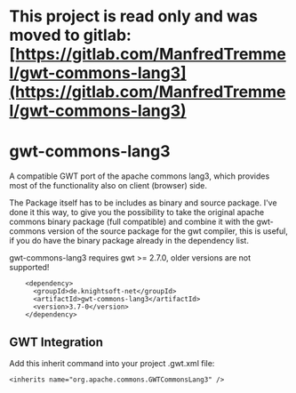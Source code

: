 # This project is read only and was moved to gitlab: [https://gitlab.com/ManfredTremmel/gwt-commons-lang3](https://gitlab.com/ManfredTremmel/gwt-commons-lang3)

gwt-commons-lang3
=================

A compatible GWT port of the apache commons lang3, which provides most of the functionality also on client (browser) side.

The Package itself has to be includes as binary and source package. I've done it this way, to give you the possibility to take the original apache commons binary package (full compatible) and combine it with the gwt-commons version of the source package for the gwt compiler, this is useful, if you do have the binary package already in the dependency list.

gwt-commons-lang3 requires gwt >= 2.7.0, older versions are not supported!

```
    <dependency>
      <groupId>de.knightsoft-net</groupId>
      <artifactId>gwt-commons-lang3</artifactId>
      <version>3.7-0</version>
    </dependency>
```

GWT Integration
---------------

Add this inherit command into your project .gwt.xml file:

```
<inherits name="org.apache.commons.GWTCommonsLang3" />
```
